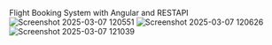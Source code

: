 Flight Booking System with Angular and RESTAPI
![Screenshot 2025-03-07 120551](https://github.com/user-attachments/assets/36025e2b-22ec-43e8-8946-467c63a2270e)
![Screenshot 2025-03-07 120626](https://github.com/user-attachments/assets/dbe2f7cb-49b8-4af6-8496-283067d61704)
![Screenshot 2025-03-07 121039](https://github.com/user-attachments/assets/cf38bb28-47e9-4f64-9b64-2dc074754f52)
